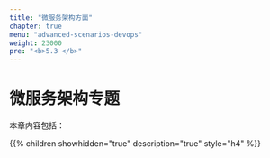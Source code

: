 ```yaml
---
title: "微服务架构方面"
chapter: true
menu: "advanced-scenarios-devops"
weight: 23000
pre: "<b>5.3 </b>"
---
```


# 微服务架构专题

本章内容包括：

{{% children showhidden="true" description="true" style="h4"  %}}


